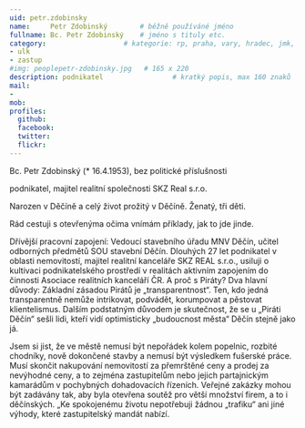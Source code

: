 ```yaml
---
uid: petr.zdobinsky
name:     Petr Zdobinský	  	# běžně používáné jméno
fullname: Bc. Petr Zdobinský  	# jméno s tituly etc.
category:                 	# kategorie: rp, praha, vary, hradec, jmk, senat
- ulk
- zastup
#img: peoplepetr-zdobinsky.jpg   # 165 x 220
description: podnikatel             	# kratký popis, max 160 znaků
mail:
- 
mob:
profiles:
  github:
  facebook:
  twitter: 
  flickr:
---
```


Bc. Petr Zdobinský (* 16.4.1953), bez politické příslušnosti

podnikatel, majitel realitní společnosti SKZ Real s.r.o.

Narozen v Děčíně a celý život prožitý v Děčíně. Ženatý, tři děti.

Rád cestuji s otevřenýma očima vnímám příklady, jak to jde jinde.

Dřívější pracovní zapojení: Vedoucí stavebního úřadu MNV Děčín, učitel odborných předmětů SOU stavební Děčín. Dlouhých 27 let podnikatel v oblasti nemovitostí, majitel realitní kanceláře SKZ REAL s.r.o., usiluji o kultivaci podnikatelského prostředí v realitách aktivním zapojením do činnosti Asociace realitních kanceláří ČR.
A proč s Piráty? Dva hlavní důvody: Základní zásadou Pirátů je „transparentnost“. Ten, kdo jedná transparentně nemůže intrikovat, podvádět, korumpovat a pěstovat klientelismus. Dalším podstatným důvodem je skutečnost, že se u „Piráti Děčín“ sešli lidi, kteří vidí optimisticky „budoucnost města“ Děčín stejně jako já.

Jsem si jist, že ve městě nemusí být nepořádek kolem popelnic, rozbité chodníky, nově dokončené stavby a nemusí být výsledkem fušerské práce. Musí skončit nakupování nemovitostí za přemrštěné ceny a prodej za nevýhodné ceny, a to zejména zastupitelům nebo jejich partajnickým kamarádům v pochybných dohadovacích řízeních. Veřejné zakázky mohou být zadávány tak, aby byla otevřena soutěž pro větší množství firem, a to i děčínských. „Ke spokojenému životu nepotřebuji žádnou „trafiku“ ani jiné výhody, které zastupitelský mandát nabízí.
